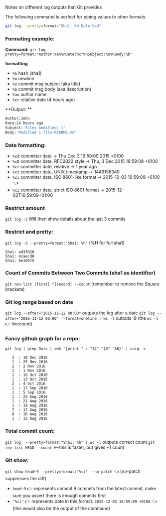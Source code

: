 Notes on different log outputs that Git provides<!--more--> 

The following command is perfect for piping values to other formats:

```bash
git log --pretty=format:"Sha1: %h Date:%cd"
```

### Formating example: 

**Command:**
``git log --pretty=format:"Author:%an%nDate:%cr%nSubject:%s%nBody:%b"``

**formatting**
- ``%h`` hash (sha1)
- ``%n`` newline
- ``%s`` commit msg subject (aka title)
- ``%b`` commit msg body (aka description)
- ``%an`` author name
- ``%cr`` relative date (4 hours ago)

**Output: **
```bash
Author:John
Date:24 hours ago
Subject:'Files modified: 1'
Body:'Modified 1 file:README.md'
```


### Date formatting: 

- ``%cd`` committer date -> Thu Dec 3 16:59:09 2015 +0100  
- ``%cD`` committer date, RFC2822 style -> Thu, 3 Dec 2015 16:59:09 +0100
- ``%cr`` committer date, relative -> 1 year ago
- ``%ct`` committer date, UNIX timestamp -> 1449158349
- ``%ci`` committer date, ISO 8601-like format -> 2015-12-03 16:59:09 +0100 👈
- ``%cI`` committer date, strict ISO 8601 format -> 2015-12-03T16:59:09+01:00


### Restrict amount
``git log -3``
Will then show details about the last 3 commits

### Restrict and pretty:
``git log -3 --pretty=format:"Sha1: %h"``  (%H for full sha1)
```text
Sha1: ad3f020
Sha1: 4caecd0
Sha1: 6e10975
```

### Count of Commits Between Two Commits (sha1 as identifier)
``git rev-list [first] ^[second] --count`` (remember to remove the Square brackets)


### Git log range based on date
``git log --after="2015-11-12 00:00"`` outputs the log after a date
``git log --after="2016-11-12 00:00" --format=oneline | wc -l`` outputs :9 (the ``wc -l`` 👉 linecount)

### Fancy github graph for a repo:
``git log | grep Date | awk '{print " : "$4" "$3" "$6}' | uniq -c``
```text
   3  : 10 Dec 2016
   1  : 25 Nov 2016
   2  : 2 Nov 2016
   1  : 1 Nov 2016
   1  : 18 Oct 2016
   1  : 13 Oct 2016
   2  : 4 Oct 2016
   1  : 17 Sep 2016
   1  : 5 Sep 2016
   1  : 22 Aug 2016
   1  : 21 Aug 2016
   1  : 18 Aug 2016
   7  : 17 Aug 2016
   8  : 16 Aug 2016
   1  : 15 Aug 2016
```

### Total commit count: 

``git log  --pretty=format:"Sha1: %h" | wc -l``  outputs correct count
``git rev-list HEAD --count`` <--this is faster, but gives +1 count

    

### Git show:
``git show head~9 --pretty=format:"%ci" --no-patch`` 👈 (no-patch suppresses the diff)
- ``head~9`` 👉 represents commit 9 commits from the latest commit, make sure you assert there is enough commits first
- ``"%ci"`` 👉 represents date in this format: ``2015-12-03 16:59:09 +0100`` 👈 (this would also be the output of the command)
